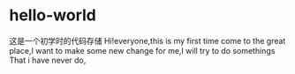# hello-world
这是一个初学时的代码存储
Hi!everyone,this is my first time come to the great place,I want to make some new change for me,I will
try to do somethings That i have never do,

